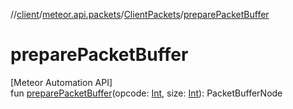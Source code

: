//[client](../../../index.md)/[meteor.api.packets](../index.md)/[ClientPackets](index.md)/[preparePacketBuffer](prepare-packet-buffer.md)

# preparePacketBuffer

[Meteor Automation API]\
fun [preparePacketBuffer](prepare-packet-buffer.md)(opcode: [Int](https://kotlinlang.org/api/latest/jvm/stdlib/kotlin/-int/index.html), size: [Int](https://kotlinlang.org/api/latest/jvm/stdlib/kotlin/-int/index.html)): PacketBufferNode
